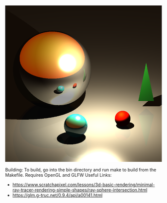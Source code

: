 ![[http://url/to/img.png](https://github.com/tybeller/raytracer-1/blob/main/images/screenshots/cover.png)](https://github.com/tybeller/raytracer-1/blob/main/images/screenshots/cover.png)

Building:
    To build, go into the bin directory and run make to build from the Makefile. Requires OpenGL and GLFW
Useful Links:
 - https://www.scratchapixel.com/lessons/3d-basic-rendering/minimal-ray-tracer-rendering-simple-shapes/ray-sphere-intersection.html
 - https://glm.g-truc.net/0.9.4/api/a00141.html
